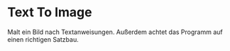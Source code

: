 # Text To Image

Malt ein Bild nach Textanweisungen. Außerdem achtet das Programm auf einen richtigen Satzbau.
